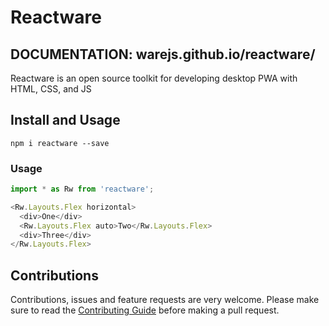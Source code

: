 # Reactware

## DOCUMENTATION: warejs.github.io/reactware/

Reactware is an open source toolkit for developing desktop PWA with HTML, CSS, and JS

## Install and Usage

```shell
npm i reactware --save
```

### Usage
```js
import * as Rw from 'reactware';

<Rw.Layouts.Flex horizontal>
  <div>One</div>
  <Rw.Layouts.Flex auto>Two</Rw.Layouts.Flex>
  <div>Three</div>
</Rw.Layouts.Flex>
```

## Contributions

Contributions, issues and feature requests are very welcome. Please make sure to read the [Contributing Guide](https://github.com/warejs/reactware/blob/master/contributing.md) before making a pull request.
